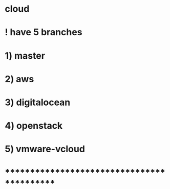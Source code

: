 # cloud

# ! have 5 branches
#
# 1) master
# 2) aws
# 3) digitalocean
# 4) openstack
# 5) vmware-vcloud

#
# ******************************************
